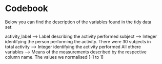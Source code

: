 # Codebook

Below you can find the description of the variables found in the tidy data set:

activity_label --> Label describing the activity performed
subject --> Integer identifying the person performing the activity. There were 30 subjects in total
activity --> Integer identifying the activity performed
All othere variables --> Means of the measurements described by the respective column name. The values we normalised [-1 to 1]